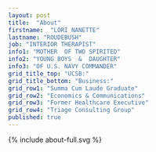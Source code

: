 ```yaml
---
layout: post
title:  "About"
firstname:  "LORI NANETTE"
lastname: "ROUDEBUSH"
job: "INTERIOR THERAPIST"
info1: "MOTHER  OF TWO SPIRITED"
info2: "YOUNG BOYS  &  DAUGHTER"
info3: "OF U.S. NAVY COMMANDER"
grid_title_top: "UCSB:"
grid_title_bottom: "Business:"
grid_row1: "Summa Cum Laude Graduate"
grid_row2: "Economics & Communications"
grid_row3: "Former Healthcare Executive"
grid_row4: "Triage Consulting Group"
published: true
---
```


<section id="about" class="about container-fluid content-section text-center">
  <div class="row">
    <div class="col-sm-12 rotate">{% include about-full.svg %}</div>
  </div>
  <div class="row">
    <div class="col-sm-2 col-sm-offset-5 text-center">
      <a href="#contact" class="btn btn-circle page-scroll">
      <i class="fa fa-angle-double-down animated"></i>
      </a>
    </div>
  </div>
</section>
